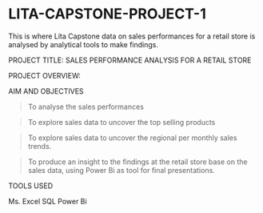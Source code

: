 # LITA-CAPSTONE-PROJECT-1
This is  where Lita Capstone data on sales performances for a retail store is analysed by analytical tools to make  findings. 

 PROJECT TITLE: SALES PERFORMANCE ANALYSIS FOR A RETAIL STORE

PROJECT OVERVIEW:

AIM AND OBJECTIVES

 > To analyse the sales performances 

 > To explore sales data to uncover the top selling products

 > To explore sales data to uncover the regional per monthly sales trends.

  > To produce an insight to the findings at the retail store base on the sales data, using Power Bi  as tool for final presentations.

  TOOLS USED

Ms. Excel
SQL
Power Bi

